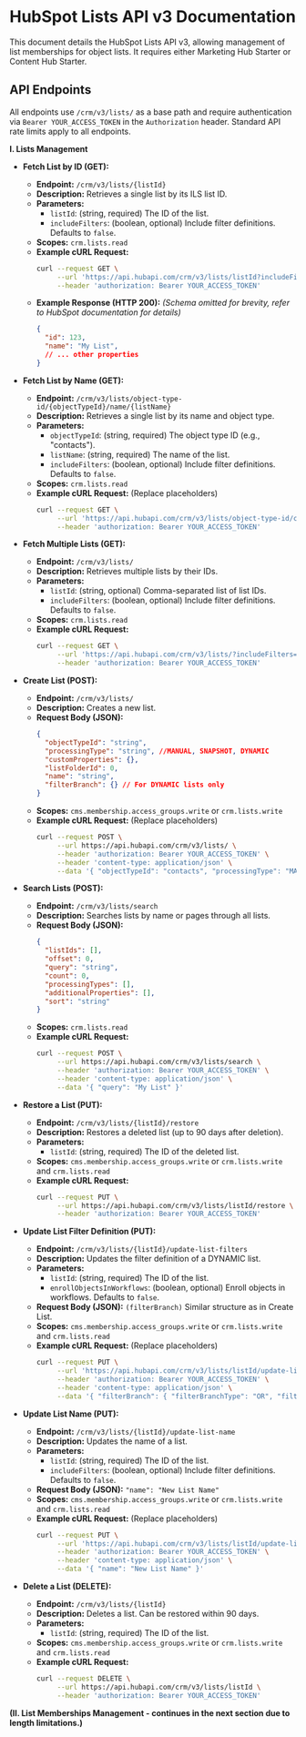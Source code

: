 # HubSpot Lists API v3 Documentation

This document details the HubSpot Lists API v3, allowing management of list memberships for object lists.  It requires either Marketing Hub Starter or Content Hub Starter.

## API Endpoints

All endpoints use `/crm/v3/lists/` as a base path and require authentication via `Bearer YOUR_ACCESS_TOKEN` in the `Authorization` header.  Standard API rate limits apply to all endpoints.


**I. Lists Management**

* **Fetch List by ID (GET):**

    * **Endpoint:** `/crm/v3/lists/{listId}`
    * **Description:** Retrieves a single list by its ILS list ID.
    * **Parameters:**
        * `listId`: (string, required) The ID of the list.
        * `includeFilters`: (boolean, optional) Include filter definitions. Defaults to `false`.
    * **Scopes:** `crm.lists.read`
    * **Example cURL Request:**
        ```bash
        curl --request GET \
             --url 'https://api.hubapi.com/crm/v3/lists/listId?includeFilters=false' \
             --header 'authorization: Bearer YOUR_ACCESS_TOKEN'
        ```
    * **Example Response (HTTP 200):**  *(Schema omitted for brevity, refer to HubSpot documentation for details)*
        ```json
        {
          "id": 123,
          "name": "My List",
          // ... other properties
        }
        ```

* **Fetch List by Name (GET):**

    * **Endpoint:** `/crm/v3/lists/object-type-id/{objectTypeId}/name/{listName}`
    * **Description:** Retrieves a single list by its name and object type.
    * **Parameters:**
        * `objectTypeId`: (string, required) The object type ID (e.g., "contacts").
        * `listName`: (string, required) The name of the list.
        * `includeFilters`: (boolean, optional) Include filter definitions. Defaults to `false`.
    * **Scopes:** `crm.lists.read`
    * **Example cURL Request:** (Replace placeholders)
        ```bash
        curl --request GET \
             --url 'https://api.hubapi.com/crm/v3/lists/object-type-id/contacts/name/MyList?includeFilters=false' \
             --header 'authorization: Bearer YOUR_ACCESS_TOKEN'
        ```

* **Fetch Multiple Lists (GET):**

    * **Endpoint:** `/crm/v3/lists/`
    * **Description:** Retrieves multiple lists by their IDs.
    * **Parameters:**
        * `listId`: (string, optional) Comma-separated list of list IDs.
        * `includeFilters`: (boolean, optional) Include filter definitions. Defaults to `false`.
    * **Scopes:** `crm.lists.read`
    * **Example cURL Request:**
        ```bash
        curl --request GET \
             --url 'https://api.hubapi.com/crm/v3/lists/?includeFilters=false' \
             --header 'authorization: Bearer YOUR_ACCESS_TOKEN'
        ```

* **Create List (POST):**

    * **Endpoint:** `/crm/v3/lists/`
    * **Description:** Creates a new list.
    * **Request Body (JSON):**
        ```json
        {
          "objectTypeId": "string",
          "processingType": "string", //MANUAL, SNAPSHOT, DYNAMIC
          "customProperties": {},
          "listFolderId": 0,
          "name": "string",
          "filterBranch": {} // For DYNAMIC lists only
        }
        ```
    * **Scopes:** `cms.membership.access_groups.write` or `crm.lists.write`
    * **Example cURL Request:** (Replace placeholders)
        ```bash
        curl --request POST \
             --url https://api.hubapi.com/crm/v3/lists/ \
             --header 'authorization: Bearer YOUR_ACCESS_TOKEN' \
             --header 'content-type: application/json' \
             --data '{ "objectTypeId": "contacts", "processingType": "MANUAL", "name": "New List" }'
        ```

* **Search Lists (POST):**

    * **Endpoint:** `/crm/v3/lists/search`
    * **Description:** Searches lists by name or pages through all lists.
    * **Request Body (JSON):**
        ```json
        {
          "listIds": [],
          "offset": 0,
          "query": "string",
          "count": 0,
          "processingTypes": [],
          "additionalProperties": [],
          "sort": "string"
        }
        ```
    * **Scopes:** `crm.lists.read`
    * **Example cURL Request:**
        ```bash
        curl --request POST \
             --url https://api.hubapi.com/crm/v3/lists/search \
             --header 'authorization: Bearer YOUR_ACCESS_TOKEN' \
             --header 'content-type: application/json' \
             --data '{ "query": "My List" }'
        ```

* **Restore a List (PUT):**

    * **Endpoint:** `/crm/v3/lists/{listId}/restore`
    * **Description:** Restores a deleted list (up to 90 days after deletion).
    * **Parameters:**
        * `listId`: (string, required) The ID of the deleted list.
    * **Scopes:** `cms.membership.access_groups.write` or `crm.lists.write` and `crm.lists.read`
    * **Example cURL Request:**
        ```bash
        curl --request PUT \
             --url https://api.hubapi.com/crm/v3/lists/listId/restore \
             --header 'authorization: Bearer YOUR_ACCESS_TOKEN'
        ```

* **Update List Filter Definition (PUT):**

    * **Endpoint:** `/crm/v3/lists/{listId}/update-list-filters`
    * **Description:** Updates the filter definition of a DYNAMIC list.
    * **Parameters:**
        * `listId`: (string, required) The ID of the list.
        * `enrollObjectsInWorkflows`: (boolean, optional)  Enroll objects in workflows. Defaults to `false`.
    * **Request Body (JSON):**  `(filterBranch)`  Similar structure as in Create List.
    * **Scopes:** `cms.membership.access_groups.write` or `crm.lists.write` and `crm.lists.read`
    * **Example cURL Request:** (Replace placeholders)
        ```bash
        curl --request PUT \
             --url 'https://api.hubapi.com/crm/v3/lists/listId/update-list-filters?enrollObjectsInWorkflows=false' \
             --header 'authorization: Bearer YOUR_ACCESS_TOKEN' \
             --header 'content-type: application/json' \
             --data '{ "filterBranch": { "filterBranchType": "OR", "filterBranchOperator": "string" } }'
        ```

* **Update List Name (PUT):**

    * **Endpoint:** `/crm/v3/lists/{listId}/update-list-name`
    * **Description:** Updates the name of a list.
    * **Parameters:**
        * `listId`: (string, required) The ID of the list.
        * `includeFilters`: (boolean, optional) Include filter definitions. Defaults to `false`.
    * **Request Body (JSON):** `"name": "New List Name"`
    * **Scopes:** `cms.membership.access_groups.write` or `crm.lists.write` and `crm.lists.read`
    * **Example cURL Request:** (Replace placeholders)
        ```bash
        curl --request PUT \
             --url 'https://api.hubapi.com/crm/v3/lists/listId/update-list-name?includeFilters=false' \
             --header 'authorization: Bearer YOUR_ACCESS_TOKEN' \
             --header 'content-type: application/json' \
             --data '{ "name": "New List Name" }'
        ```

* **Delete a List (DELETE):**

    * **Endpoint:** `/crm/v3/lists/{listId}`
    * **Description:** Deletes a list.  Can be restored within 90 days.
    * **Parameters:**
        * `listId`: (string, required) The ID of the list.
    * **Scopes:** `cms.membership.access_groups.write` or `crm.lists.write` and `crm.lists.read`
    * **Example cURL Request:**
        ```bash
        curl --request DELETE \
             --url https://api.hubapi.com/crm/v3/lists/listId \
             --header 'authorization: Bearer YOUR_ACCESS_TOKEN'
        ```


**(II. List Memberships Management - continues in the next section due to length limitations.)**
